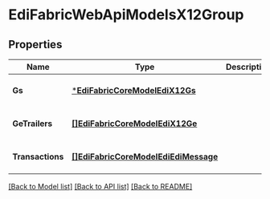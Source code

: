 # EdiFabricWebApiModelsX12Group

## Properties
Name | Type | Description | Notes
------------ | ------------- | ------------- | -------------
**Gs** | [***EdiFabricCoreModelEdiX12Gs**](EdiFabric.Core.Model.Edi.X12.GS.md) |  | [optional] [default to null]
**GeTrailers** | [**[]EdiFabricCoreModelEdiX12Ge**](EdiFabric.Core.Model.Edi.X12.GE.md) |  | [optional] [default to null]
**Transactions** | [**[]EdiFabricCoreModelEdiEdiMessage**](EdiFabric.Core.Model.Edi.EdiMessage.md) |  | [optional] [default to null]

[[Back to Model list]](../README.md#documentation-for-models) [[Back to API list]](../README.md#documentation-for-api-endpoints) [[Back to README]](../README.md)


